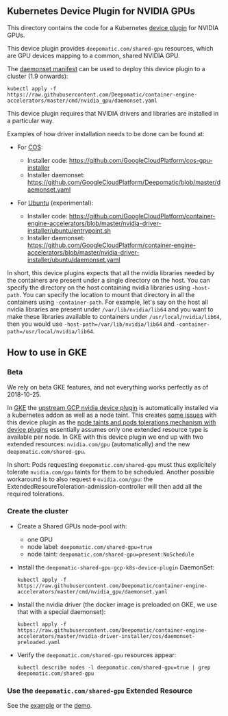Kubernetes Device Plugin for NVIDIA GPUs
----------------------------------------

This directory contains the code for a Kubernetes [device plugin](https://kubernetes.io/docs/concepts/cluster-administration/device-plugins/) for NVIDIA GPUs.

This device plugin provides `deepomatic.com/shared-gpu` resources, which are GPU devices mapping to a common, shared NVIDIA GPU.

The [daemonset manifest](daemonset.yaml) can be used to deploy this device plugin to a cluster (1.9 onwards):
```shell
kubectl apply -f https://raw.githubusercontent.com/Deepomatic/container-engine-accelerators/master/cmd/nvidia_gpu/daemonset.yaml
```

This device plugin requires that NVIDIA drivers and libraries are installed in a particular way.

Examples of how driver installation needs to be done can be found at:
- For [COS](https://cloud.google.com/container-optimized-os/):
  - Installer code: https://github.com/GoogleCloudPlatform/cos-gpu-installer
  - Installer daemonset: https://github.com/GoogleCloudPlatform/Deepomatic/blob/master/daemonset.yaml

- For [Ubuntu](https://cloud.google.com/kubernetes-engine/docs/concepts/node-images#ubuntu) (experimental):
  - Installer code: https://github.com/GoogleCloudPlatform/container-engine-accelerators/blob/master/nvidia-driver-installer/ubuntu/entrypoint.sh
  - Installer daemonset: https://github.com/GoogleCloudPlatform/container-engine-accelerators/blob/master/nvidia-driver-installer/ubuntu/daemonset.yaml

In short, this device plugins expects that all the nvidia libraries needed by the containers are present under a single directory on the host. You can specify the directory on the host containing nvidia libraries using `-host-path`. You can specify the location to mount that directory in all the containers using `-container-path`. For example, let's say on the host all nvidia libraries are present under `/var/lib/nvidia/lib64` and you want to make these libraries available to containers under `/usr/local/nvidia/lib64`, then you would use `-host-path=/var/lib/nvidia/lib64` and `-container-path=/usr/local/nvidia/lib64`.


## How to use in GKE

### Beta
We rely on beta GKE features, and not everything works perfectly as of 2018-10-25.

In [GKE](https://cloud.google.com/kubernetes-engine/) the [upstream GCP nvidia device plugin](https://github.com/GoogleCloudPlatform/container-engine-accelerators) is automatically installed via a kubernetes addon as well as a node taint.
This creates [some issues](https://issuetracker.google.com/issues/74386472#comment9) with this device plugin as the [node taints and pods tolerations mechanism with device plugins](https://notes.mindprince.in/2017/12/17/dedicated-node-pools-and-ExtendedResourceToleration-admission-controller.html) essentially assumes only one extended resource type is available per node.
In GKE with this device plugin we end up with two extended resources: `nvidia.com/gpu` (automatically) and the new `deepomatic.com/shared-gpu`.

In short: Pods requesting `deepomatic.com/shared-gpu` must thus explicitely tolerate `nvidia.com/gpu` taints for them to be scheduled.
Another possible workaround is to also request `0` `nvidia.com/gpu`: the ExtendedResoureToleration-admission-controller will then add all the required tolerations.


### Create the cluster
- Create a Shared GPUs node-pool with:
  - one GPU
  - node label: `deepomatic.com/shared-gpu=true`
  - node taint: `deepomatic.com/shared-gpu=present:NoSchedule`

- Install the `deepomatic-shared-gpu-gcp-k8s-device-plugin` DaemonSet:
  ```shell
  kubectl apply -f https://raw.githubusercontent.com/Deepomatic/container-engine-accelerators/master/cmd/nvidia_gpu/daemonset.yaml
  ```
- Install the nvidia driver (the docker image is preloaded on GKE, we use that with a special daemonset):
  ```shell
  kubectl apply -f https://raw.githubusercontent.com/Deepomatic/container-engine-accelerators/master/nvidia-driver-installer/cos/daemonset-preloaded.yaml
  ```
- Verify the `deepomatic.com/shared-gpu` resources appear:
  ```
  kubectl describe nodes -l deepomatic.com/shared-gpu=true | grep deepomatic.com/shared-gpu
  ```

### Use the `deepomatic.com/shared-gpu` Extended Resource
See the [example](../../example/README.md) or the [demo](../../demo/).
